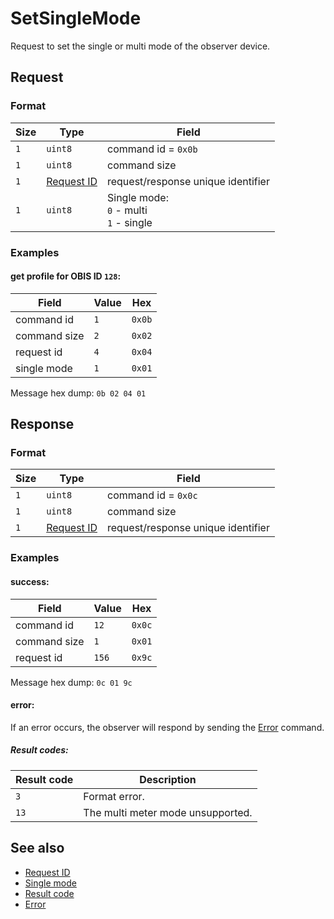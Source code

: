 # SetSingleMode

Request to set the single or multi mode of the observer device.


## Request

### Format

| Size | Type                                 | Field                                             |
| ---- | ------------------------------------ | ------------------------------------------------- |
| `1`  | `uint8`                              | command id = `0x0b`                               |
| `1`  | `uint8`                              | command size                                      |
| `1`  | [Request ID](../types.md#request-id) | request/response unique identifier                |
| `1`  | `uint8`                              | Single mode: <br/> `0` - multi <br/> `1` - single |


### Examples

#### get profile for OBIS ID `128`:

| Field        | Value | Hex    |
| ------------ | ----- | ------ |
| command id   | `1`   | `0x0b` |
| command size | `2`   | `0x02` |
| request id   | `4`   | `0x04` |
| single mode  | `1`   | `0x01` |

Message hex dump: `0b 02 04 01`


## Response

### Format

| Size | Type                                 | Field                              |
| ---- | ------------------------------------ | ---------------------------------- |
| `1`  | `uint8`                              | command id = `0x0c`                |
| `1`  | `uint8`                              | command size                       |
| `1`  | [Request ID](../types.md#request-id) | request/response unique identifier |


### Examples

#### success:

| Field        | Value | Hex    |
| ------------ | ----- | ------ |
| command id   | `12`  | `0x0c` |
| command size | `1`   | `0x01` |
| request id   | `156` | `0x9c` |

Message hex dump: `0c 01 9c`

#### error:

If an error occurs, the observer will respond by sending the [Error](./uplink/Error.md) command.

##### Result codes:

| Result code | Description                       |
| ----------- | --------------------------------- |
| `3`         | Format error.                     |
| `13`        | The multi meter mode unsupported. |


## See also

* [Request ID](../types.md#request-id)
* [Single mode](../single-mode.md)
* [Result code](../types.md#result-code)
* [Error](./uplink/Error.md)
